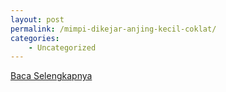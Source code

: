 ```yaml
---
layout: post
permalink: /mimpi-dikejar-anjing-kecil-coklat/
categories:
    - Uncategorized
---
```


[Baca Selengkapnya](/01)